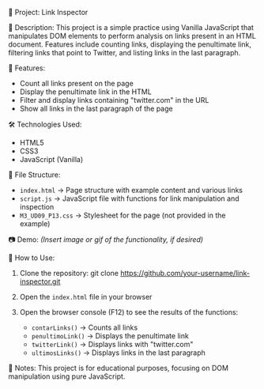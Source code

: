 📌 Project: Link Inspector

📝 Description:
This project is a simple practice using Vanilla JavaScript that manipulates DOM elements to perform analysis on links present in an HTML document. Features include counting links, displaying the penultimate link, filtering links that point to Twitter, and listing links in the last paragraph.

🚀 Features:
- Count all links present on the page
- Display the penultimate link in the HTML
- Filter and display links containing "twitter.com" in the URL
- Show all links in the last paragraph of the page

🛠️ Technologies Used:
- HTML5
- CSS3
- JavaScript (Vanilla)

📁 File Structure:
- `index.html` → Page structure with example content and various links
- `script.js` → JavaScript file with functions for link manipulation and inspection
- `M3_UD09_P13.css` → Stylesheet for the page (not provided in the example)

📷 Demo:
*(Insert image or gif of the functionality, if desired)*

🧠 How to Use:
1. Clone the repository:
   git clone https://github.com/your-username/link-inspector.git

2. Open the `index.html` file in your browser

3. Open the browser console (F12) to see the results of the functions:
   - `contarLinks()` → Counts all links
   - `penultimoLink()` → Displays the penultimate link
   - `twitterLink()` → Displays links with "twitter.com"
   - `ultimosLinks()` → Displays links in the last paragraph

📌 Notes:
This project is for educational purposes, focusing on DOM manipulation using pure JavaScript.



